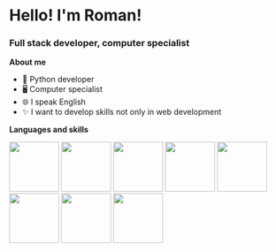 <div id="header" aligin="center">
  <h1>Hello! I'm Roman!</h1>
  <h3>Full stack developer, computer specialist</h3>
</div>
<div>
  <b><p>About me</p></b>
  <ul>
    <li>🐍 Python developer</li>
    <li>🖥 Computer specialist</li>
    <li>🌐 I speak English</li>
    <li>✨ I want to develop skills not only in web development</li>
  </ul>
  <b><p>Languages and skills</p></b>
  <img src="https://cdn.jsdelivr.net/gh/devicons/devicon@latest/icons/python/python-original.svg" width=90 height=90/>
  <img src="https://cdn.jsdelivr.net/gh/devicons/devicon@latest/icons/html5/html5-original.svg" width=90 height=90/>
  <img src="https://cdn.jsdelivr.net/gh/devicons/devicon@latest/icons/css3/css3-original.svg" width=90 height=90/>
  <img src="https://cdn.jsdelivr.net/gh/devicons/devicon@latest/icons/javascript/javascript-original.svg" width=90 height=90/>
  <img src="https://cdn.jsdelivr.net/gh/devicons/devicon@latest/icons/cplusplus/cplusplus-original.svg" width=90 height=90/>
  <img src="https://cdn.jsdelivr.net/gh/devicons/devicon@latest/icons/git/git-original.svg" width=90 height=90/>
  <img src="https://cdn.jsdelivr.net/gh/devicons/devicon@latest/icons/vscode/vscode-original.svg" width=90 height=90/>
  <img src="https://cdn.jsdelivr.net/gh/devicons/devicon@latest/icons/raspberrypi/raspberrypi-original.svg" width=90 height=90/>
          

</div>
